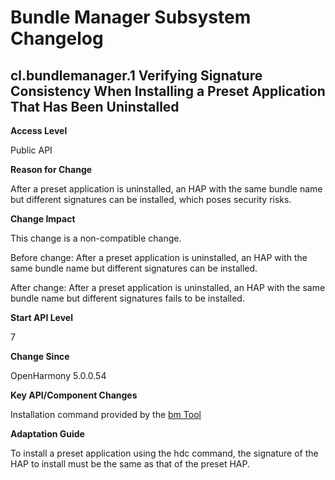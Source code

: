 # Bundle Manager Subsystem Changelog

## cl.bundlemanager.1 Verifying Signature Consistency When Installing a Preset Application That Has Been Uninstalled

**Access Level**

Public API

**Reason for Change**

After a preset application is uninstalled, an HAP with the same bundle name but different signatures can be installed, which poses security risks.

**Change Impact**

This change is a non-compatible change.

Before change: After a preset application is uninstalled, an HAP with the same bundle name but different signatures can be installed.

After change: After a preset application is uninstalled, an HAP with the same bundle name but different signatures fails to be installed.

**Start API Level**

7

**Change Since**

OpenHarmony 5.0.0.54

**Key API/Component Changes**

Installation command provided by the [bm Tool](https://gitee.com/openharmony/docs/blob/master/en/application-dev/tools/bm-tool.md#installation-command)

**Adaptation Guide**

To install a preset application using the hdc command, the signature of the HAP to install must be the same as that of the preset HAP.

